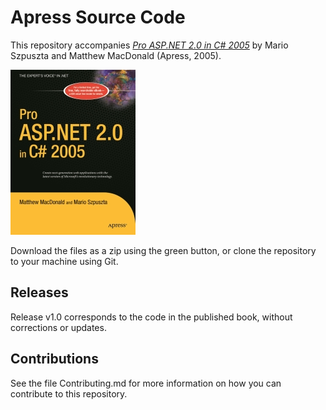 # Apress Source Code

This repository accompanies [*Pro ASP.NET 2.0 in C# 2005*](http://www.apress.com/9781590594964) by Mario Szpuszta and Matthew MacDonald (Apress, 2005).

[comment]: #cover
![Cover image](9781590594964.jpg)

Download the files as a zip using the green button, or clone the repository to your machine using Git.

## Releases

Release v1.0 corresponds to the code in the published book, without corrections or updates.

## Contributions

See the file Contributing.md for more information on how you can contribute to this repository.
